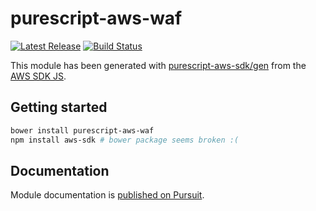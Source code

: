 # purescript-aws-waf

[![Latest Release](https://pursuit.purescript.org/packages/purescript-aws-waf/badge)](https://pursuit.purescript.org/packages/purescript-aws-waf)
[![Build Status](https://app.wercker.com/status/5909b9e96d1080804b17a28f72f87b6b/s/master)](https://app.wercker.com/project/byKey/5909b9e96d1080804b17a28f72f87b6b)

This module has been generated with [purescript-aws-sdk/gen](https://github.com/purescript-aws-sdk/gen) from the [AWS SDK JS](https://github.com/aws/aws-sdk-js).

## Getting started

```sh
bower install purescript-aws-waf
npm install aws-sdk # bower package seems broken :(
```

## Documentation

Module documentation is [published on Pursuit](http://pursuit.purescript.org/packages/purescript-aws-waf).
